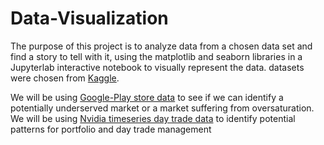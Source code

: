 # Data-Visualization

The purpose of this project is to analyze data from a chosen data set and find a story to tell with it, using the matplotlib and seaborn libraries in a Jupyterlab interactive notebook to visually represent the data. datasets were chosen from [Kaggle](https://www.kaggle.com/).

We will be using [Google-Play store data](#) to see if we can identify a potentially underserved market or a market suffering from oversaturation. 
We will be using [Nvidia timeseries day trade data](#) to identify potential patterns for portfolio and day trade management

